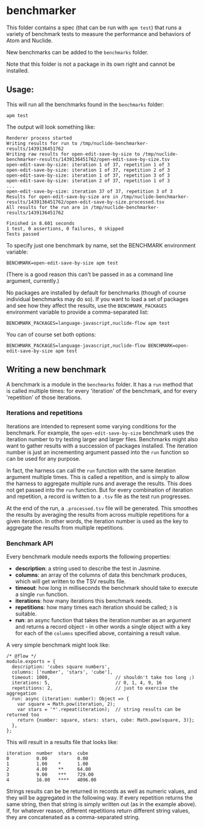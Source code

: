 # benchmarker

This folder contains a spec (that can be run with `apm test`) that runs a variety of benchmark tests
to measure the performance and behaviors of Atom and Nuclide.

New benchmarks can be added to the `benchmarks` folder.

Note that this folder is not a package in its own right and cannot be installed.

## Usage:

This will run all the benchmarks found in the `benchmarks` folder:

    apm test

The output will look something like:

    Renderer process started
    Writing results for run to /tmp/nuclide-benchmarker-results/1439136451762
    Writing raw results for open-edit-save-by-size to /tmp/nuclide-benchmarker-results/1439136451762/open-edit-save-by-size.tsv
    open-edit-save-by-size: iteration 1 of 37, repetition 1 of 3
    open-edit-save-by-size: iteration 1 of 37, repetition 2 of 3
    open-edit-save-by-size: iteration 1 of 37, repetition 3 of 3
    open-edit-save-by-size: iteration 2 of 37, repetition 1 of 3
    ...
    open-edit-save-by-size: iteration 37 of 37, repetition 3 of 3
    Results for open-edit-save-by-size are in /tmp/nuclide-benchmarker-results/1439136451762/open-edit-save-by-size.processed.tsv
    All results for the run are in /tmp/nuclide-benchmarker-results/1439136451762

    Finished in 8.601 seconds
    1 test, 0 assertions, 0 failures, 0 skipped
    Tests passed

To specify just one benchmark by name, set the BENCHMARK environment variable:

    BENCHMARK=open-edit-save-by-size apm test

(There is a good reason this can't be passed in as a command line argument, currently.)

No packages are installed by default for benchmarks (though of course individual benchmarks may do so). If you want to load a set of packages and see how they affect the results, use the `BENCHMARK_PACKAGES` environment variable to provide a comma-separated list:

    BENCHMARK_PACKAGES=language-javascript,nuclide-flow apm test

You can of course set both options:

    BENCHMARK_PACKAGES=language-javascript,nuclide-flow BENCHMARK=open-edit-save-by-size apm test

## Writing a new benchmark

A benchmark is a module in the `benchmarks` folder. It has a `run` method that is called multiple times: for every 'iteration' of the benchmark, and for every 'repetition' of those iterations.

### Iterations and repetitions

Iterations are intended to represent some varying conditions for the benchmark. For example, the `open-edit-save-by-size` benchmark uses the iteration number to try testing larger and larger files. Benchmarks might also want to gather results with a succession of packages installed. The iteration number is just an incrementing argument passed into the `run` function so can be used for any purpose.

In fact, the harness can call the `run` function with the same iteration argument multiple times. This is called a repetition, and is simply to allow the harness to aggregate multiple runs and average the results. This does not get passed into the `run` function. But for every combination of iteration and repetition, a record is written to a `.tsv` file as the test run progresses.

At the end of the run, a `.processed.tsv` file will be generated. This smoothes the results by averaging the results from across multiple repetitions for a given iteration. In other words, the iteration number is used as the key to aggregate the results from multiple repetitions.

### Benchmark API

Every benchmark module needs exports the following properties:

  * **description**: a string used to describe the test in Jasmine.
  * **columns**: an array of the columns of data this benchmark produces, which will get written to the TSV results file.
  * **timeout**: how long in milliseconds the benchmark should take to execute a single `run` function.
  * **iterations**: how many iterations this benchmark needs.
  * **repetitions**: how many times each iteration should be called; `3` is suitable.
  * **run**: an async function that takes the iteration number as an argument and returns a record object - in other words a single object with a key for each of the `columns` specified above, containing a result value.

A very simple benchmark might look like:

    /* @flow */
    module.exports = {
      description: 'cubes square numbers',
      columns: ['number', 'stars', 'cube'],
      timeout: 1000,                        // shouldn't take too long ;)
      iterations: 5,                        // 0, 1, 4, 9, 16
      repetitions: 2,                       // just to exercise the aggregation
      run: async (iteration: number): Object => {
        var square = Math.pow(iteration, 2);
        var stars = '*'.repeat(iteration);  // string results can be returned too
        return {number: square, stars: stars, cube: Math.pow(square, 3)};
      },
    };

This will result in a results file that looks like:

    iteration  number  stars  cube
    0          0.00           0.00
    1          1.00    *      1.00
    2          4.00    **     64.00
    3          9.00    ***    729.00
    4          16.00   ****   4096.00

Strings results can be be returned in records as well as numeric values, and they will be aggregated in the following way. If every repetition returns the same string, then that string is simply written out (as in the example above). If, for whatever reason, different repetitions return different string values, they are concatenated as a comma-separated string.
